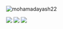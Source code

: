 <p align="left"> <img src="https://komarev.com/ghpvc/?username=mohamadayash22&label=Profile%20views&color=0e75b6&style=flat" alt="mohamadayash22" /> </p>


![](https://github-readme-stats.vercel.app/api?username=mohamadayash22&theme=dark&hide_border=false&include_all_commits=false&count_private=false)
![](https://github-readme-stats.vercel.app/api/top-langs/?username=mohamadayash22&theme=dark&hide_border=false&include_all_commits=false&count_private=false&layout=compact)
![](https://github-readme-streak-stats.herokuapp.com/?user=mohamadayash22&theme=dark&hide_border=false)
